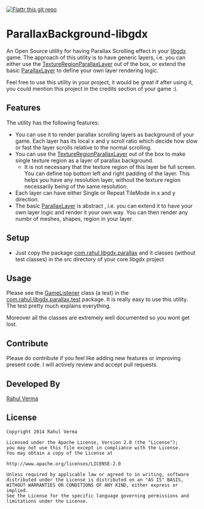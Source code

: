 [![Flattr this git repo](http://api.flattr.com/button/flattr-badge-large.png)](https://flattr.com/submit/auto?user_id=rahul_verma&url=https://github.com/fooble/ParallaxBackground-libgdx&title=ParallaxBackground-libgdx&language=&tags=github&category=software)

ParallaxBackground-libgdx
=========================

An Open Source utility for having Parallax Scrolling effect in your [libgdx][1] game.
The approach of this utility is to have generic layers, i.e. you can either use the [TextureRegionParallaxLayer][2] out of the box, or extend the basic [ParallaxLayer][3] to define your own layer rendering logic.

Feel free to use this utility in your project, it would be great if after using it, you could mention this project in the credits section of your game :).


Features
-----
The utility has the following features:
* You can use it to render parallax scrolling layers as background of your game. Each layer has its local x and y scroll ratio which decide how slow or fast the layer scrolls relative to the normal scrolling.
* You can use the [TextureRegionParallaxLayer][2] out of the box to make single texture region as a layer of parallax background.
  * It is not necessary that the texture region of this layer be full screen. You can define top bottom left and right padding of the layer. This helps you have any resolution layer, without the texture region necessarily being of the same resolution.
* Each layer can have either Single or Repeat TileMode in x and y direction.
* The basic [ParallaxLayer][3] is abstract , i.e. you can extend it to have your own layer logic and render it your own way. You can then render any numbr of meshes, shapes, region in your layer.

Setup
-----

* Just copy the package [com.rahul.libgdx.parallax][4] and it classes (without test classes) in the src directory of your core libgdx project 

Usage
-----
Please see the [GameListener][5] class (a test) in the [com.rahul.libgdx.parallax.test][6] package. It is really easy to use this utility. The test pretty much explains everything.

Moreover all the classes are extremely well documented so you wont get lost.

Contribute
-----
Please do contribute if you feel like adding new features or improving present code. I will actively review and accept pull requests.

Developed By
-----
[Rahul Verma][7]


License
-----

	Copyright 2014 Rahul Verma

	Licensed under the Apache License, Version 2.0 (the "License");
	you may not use this file except in compliance with the License.
	You may obtain a copy of the License at

	http://www.apache.org/licenses/LICENSE-2.0

	Unless required by applicable law or agreed to in writing, software
	distributed under the License is distributed on an "AS IS" BASIS,
	WITHOUT WARRANTIES OR CONDITIONS OF ANY KIND, either express or implied.
	See the License for the specific language governing permissions and
	limitations under the License.

[1]: https://github.com/libgdx/libgdx
[2]: https://github.com/fooble/ParallaxBackground-libgdx/blob/master/core/src/com/rahul/libgdx/parallax/TextureRegionParallaxLayer.java
[3]: https://github.com/fooble/ParallaxBackground-libgdx/blob/master/core/src/com/rahul/libgdx/parallax/ParallaxLayer.java
[4]: https://github.com/fooble/ParallaxBackground-libgdx/tree/master/core/src/com/rahul/libgdx/parallax
[5]: https://github.com/fooble/ParallaxBackground-libgdx/blob/master/core/src/com/rahul/libgdx/parallax/test/GameListener.java
[6]: https://github.com/fooble/ParallaxBackground-libgdx/tree/master/core/src/com/rahul/libgdx/parallax/test
[7]: https://plus.google.com/u/0/+RahulVerma2/about
